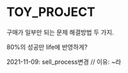 # TOY_PROJECT

구매가 일부만 되는 문제 해결방법 두 가지.

80%의 성공만 life에 반영하게?

2021-11-09: sell_process변경 // 이유: ~라

